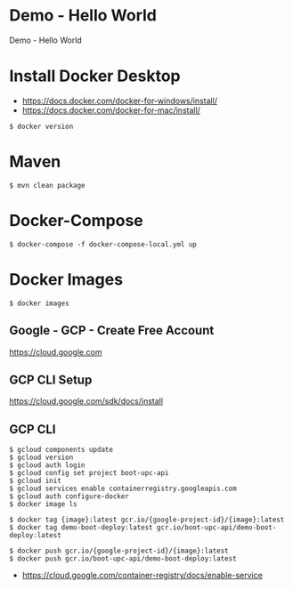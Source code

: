 # Demo - Hello World
Demo - Hello World

# Install Docker Desktop
- https://docs.docker.com/docker-for-windows/install/
- https://docs.docker.com/docker-for-mac/install/
```
$ docker version
```

# Maven
```
$ mvn clean package
```

# Docker-Compose
```
$ docker-compose -f docker-compose-local.yml up
```

# Docker Images
```
$ docker images
```

## Google - GCP - Create Free Account
https://cloud.google.com

## GCP CLI Setup
https://cloud.google.com/sdk/docs/install

## GCP CLI
```
$ gcloud components update
$ gcloud version
$ gcloud auth login
$ gcloud config set project boot-upc-api
$ gcloud init
$ gcloud services enable containerregistry.googleapis.com
$ gcloud auth configure-docker
$ docker image ls

$ docker tag {image}:latest gcr.io/{google-project-id}/{image}:latest
$ docker tag demo-boot-deploy:latest gcr.io/boot-upc-api/demo-boot-deploy:latest

$ docker push gcr.io/{google-project-id}/{image}:latest
$ docker push gcr.io/boot-upc-api/demo-boot-deploy:latest
```
- https://cloud.google.com/container-registry/docs/enable-service